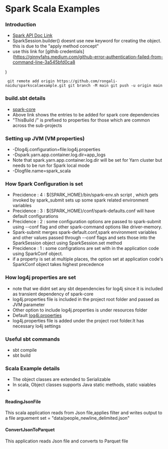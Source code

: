 # Spark Scala Examples

### Introduction
* [Spark API Doc Link](https://spark.apache.org/docs/2.4.0/api.html)
* SparkSession.builder() doesnt use new keyword for creating the object. this is due to the "apply method concept"
* use this link for [githib credentials](https://ginnyfahs.medium.com/github-error-authentication-failed-from-command-line-3a545bfd0ca8

)

`
git remote add origin https://github.com/rongali-naidu/sparkscalaexample.git
git branch -M main
git push -u origin main`


### build.sbt details
* [spark-core]( https://mvnrepository.com/artifact/org.apache.spark/spark-core_2.13/3.3.1 )
* Above link shows the entries to be added for spark core dependencies
* "ThisBuild /" is prefixed to properties for those which are common across the sub-projects

### Setting up JVM (VM properties)
* -Dlog4j.configuration=file:log4j.properties
* -Dspark.yarn.app.container.log.dir=app_logs
*  Note that spark.yarn.app.container.log.dir will be set for Yarn cluster but needs to be run for Spark local mode
* -Dlogfile.name=spark_scala

### How Spark Configuration is set
* Precidence : 4 :  ${SPARK_HOME}/bin/spark-env.sh script , which gets invoked by spark_submit sets up some spark related environment variables
* Precidence : 3  :  ${SPARK_HOME}/conf/spark-defaults.conf will have default configurations
* Precidence : 2 : some configuration options are passed to spark-submit using --conf flag and other spark-command options like driver-memory. 
* Spark-submit merges spark-default.conf,spark environment variables and other values passed through --conf flags and sets those into the SparkSession object using SparkSession.set method
* Precidence : 1 : some configrations are set with in the application code using SparkConf object.
* if a property is set at multiple places, the option set at application code's SparkConf object takes highest precedence

### How log4j properties are set
* note that we didnt set any sbt dependencies for log4j since it is included as transient dependency of spark-core
* log4j.properties file is included in the project root folder and passed as JVM parameter
* Other option to include log4j.properties is under resources folder
* Default [log4j.properties](https://docs.oracle.com/cd/E29578_01/webhelp/cas_webcrawler/src/cwcg_config_log4j_file.html)
* log4j.properties file is added under the project root folder.It has
necessary lo4j settings 

### Useful sbt commands
* sbt compile
* sbt build

### Scala Example details
* The object classes are extended to Serializable
* In scala, Object classes supports Java static methods, static vaiables
* 
#### ReadingJsonFile
This scala application reads from Json file,applies filter and writes output to a file
arguement set  = "data/people_newline_delimited.json"

#### ConvertJsonToParquet
This application reads Json file and converts to Parquet file




